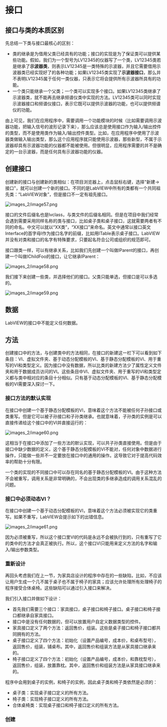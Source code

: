 # 接口


## 接口与类的本质区别

先总结一下类与接口最核心的区别：
* 类的继承是为借用父类已经具有的功能；接口的实现是为了保证类可以提供某些功能。假如，我们为一个型号为LV12345的仪器写了一个类，LV12345类若是继承了**示波器类**，则表示LV12345是一类特殊的示波器，并且它需要借用示波器类已经实现好了的各种功能；如果LV12345类实现了**示波器接口**，那么并不表明LV12345属于任何一类仪器，只表示它将会提供所有示波器所具有的功能。
* 一个类只能继承一个父类；一个类可以实现多个接口。如果LV12345类继承了示波器类，就不能再去继承频谱仪类中实现的方法。LV12345类可以同时实现示波器接口和频谱仪接口，表示它既可以提供示波器的功能，也可以提供频谱仪的功能。

由上可见，我们在应用程序中，需要调用一个功能模块的时候（比如需要调用示波器功能，把输入信号的波形记录下来），那么应该总是使用接口作为输入/输出控件的类型，而不是使用类作为输入/输出控件类型。比如，在应用程序中使用了示波器类做输入输出类型，那么这个应用程序就只能使用示波器，那些新型，不属于示波器却具有示波器功能的仪器都不能被使用。但很明显，应用程序需要的并不是确定的一台示波器，而是任何具有示波器功能的仪器。

## 创建接口

创建新的接口与创建新的类相似：在项目浏览器上，点击鼠标右键，选择"新建-\>接口"，就可以创建一个新的接口。不同的是LabVIEW中所有的类都有一个共同祖先类：“LabVIEW对象”，但是接口不一定有祖先接口。

![images_2/image57.png](images_2/image57.png "新接口没有继承任何其它接口")

接口的文件后缀名也是lvclass，与类文件的后缀名相同。但是在项目中我们经常会遇到需要采用同样名称的类与接口，比如桌子类和桌子接口，这就需要两者有不同的命名。中文可以就以“XX类”，“XX接口”来命名。英文中通常以接口英文Interface的首字母I作为接口名字的前缀，比如用ITable表示桌子接口。LabVIEW并没有对类和接口的名字有特殊要求，只要起名符合公司或组织的规范即可。

接口跟类一样，可以有继承关系，比如我们先创建一个叫做IParent的接口，再创建一个叫做IChildFoo的接口，让它继承IParent：

![images_2/image58.png](images_2/image58.png "子接口继承父接口")

我们接下来创建一些类，并选择他们的接口。父类只能单选，但接口是可以多选的。

![images_2/image59.png](images_2/image59.png "为新创建的类选择需要实现的接口")

## 数据

LabVIEW的接口中不能定义任何数据。

## 方法

创建接口中的方法，与创建类中的方法相同，在接口的新建这一栏下可以看到如下条目：VI、虚拟文件夹、基于动态分配模板的VI、基于静态分配模板的VI、用于重写的VI和类型定义。因为接口中没有数据，所以比类的新建方法少了属性定义文件夹和用于数据成员访问的VI。这些条目中VI、虚拟文件夹、用于重写的VI和类型定义都与类中相对应的条目十分相似。只有基于动态分配模板的VI、基于静态分配模板的VI需要深入探讨一下。

### 接口方法的默认实现

在接口中创建一个基于静态分配模板的VI，意味着这个方法不能被任何子孙接口或类重写。但是它可以被子孙接口和子孙类继承。也就意味着，子孙类的实例是可以直接传递给这个接口中的VI并直接运行的：

![images_2/image60.png](images_2/image60.png "使用一个子类的实例调用接口中实现的VI")

这相当于在接口中添加了一些方法的默认实现，可以共子孙类直接使用。但是由于接口中缺少数据的定义，这个基于静态分配模板的VI不能对，任何对象中数据进行操作，只能做一些并不一定要放在接口中的通用的操作。这导致它对于提高代码效率的帮助十分有限。

一个类的实现的不同接口中可以存在同名的基于静态分配模板的VI。由于这种方法不会被重写，调用关系是非常明确的，不会出现类的多继承造成的调用关系混乱的问题。

### 接口中必须动态VI？

在接口中创建一个基于动态分配模板的VI，意味着这个方法必须被实现它的类重写。如果不重写，LabVIEW会提示如下的出错信息。

![images_2/image61.png](images_2/image61.png "接口中基于动态分配模板的VI不被重写会出错")

因为必须被重写，所以这个接口里VI的代码是永远不会被执行到的，只有重写了它的类中的方法才会真正被执行。所以，这个接口VI只能用来定义方法的名字和输入/输出参数类型。











### 重新设计

再回头考虑我们在上一节，为家具店设计的程序中存在的一些缺陷，比如，不应该让用户生成一个几不属于桌子也不属于椅子的家具；应该允许处理所有处理椅子的程序接受合体桌椅。这些缺陷可以通过引入接口来解决。

我们引入接口并做如下设计：


* 首先我们需要三个接口：家具接口，桌子接口和椅子接口。桌子接口和椅子接口都继承自家具接口。
* 接口中是没有任何数据的，但可以放置用户自定义数据类型的控件。
* 家具接口定义了两个方法：返回售价，组装。这些是桌子接口和椅子接口都共同拥有的方法。
* 桌子接口定义了四个方法：初始化（设置产品编号，成本价，和桌布型号），返回售价，组装，铺桌布。其中，返回售价和组装方法是从家具接口继承来的。
* 椅子接口定义了四个方法：初始化（设置产品编号，成本价，和靠枕型号），返回售价，组装，放置靠枕。其中，返回售价和组装方法是从家具接口继承来的。

程序中会用到桌子的实例，和椅子的实例，因此桌子类和椅子类依然是必须的：

* 桌子类：实现桌子接口定义的所有方法。
* 椅子类：实现椅子接口定义的所有方法。
* 合体桌椅类：实现桌子接口和椅子接口定义的所有方法。

### 创建